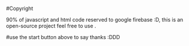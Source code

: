 #Copyright

90% of javascript and html code reserved to google firebase :D, this is an open-source project feel free to use .

#use the start button above to say thanks :DDD
